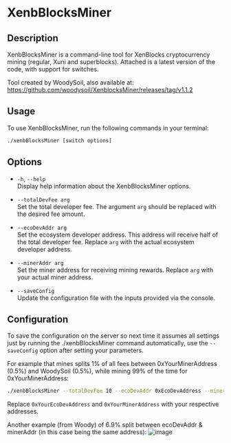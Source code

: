 # XenbBlocksMiner

## Description
XenbBlocksMiner is a command-line tool for XenBlocks cryptocurrency mining (regular, Xuni and superblocks).
Attached is a latest version of the code, with support for switches.

Tool created by WoodySoil, also available at:
https://github.com/woodysoil/XenblocksMiner/releases/tag/v1.1.2

## Usage
To use XenbBlocksMiner, run the following commands in your terminal:

```bash 
./xenbBlocksMiner [switch options]
```

## Options

- `-h`, `--help`  
  Display help information about the XenbBlocksMiner options.

- `--totalDevFee arg`  
  Set the total developer fee. The argument `arg` should be replaced with the desired fee amount.

- `--ecoDevAddr arg`  
  Set the ecosystem developer address. This address will receive half of the total developer fee. Replace `arg` with the actual ecosystem developer address.

- `--minerAddr arg`  
  Set the miner address for receiving mining rewards. Replace `arg` with your actual miner address.

- `--saveConfig`  
  Update the configuration file with the inputs provided via the console.

## Configuration

To save the configuration on the server so next time it assumes all settings just by running the ./xenbBlocksMiner command automatically, use the `--saveConfig` option after setting your parameters.

For example that mines splits 1% of all fees between 0xYourMinerAddress (0.5%) and WoodySoil (0.5%), while mining 99% of the time for 0xYourMinerAddress:
```bash
./xenbBlocksMiner --totalDevFee 10 --ecoDevAddr 0xEcoDevAddress --minerAddr 0xYourMinerAddress --saveConfig
```

Replace `0xYourEcoDevAddress` and `0xYourMinerAddress` with your respective addresses.


Another example (from Woody) of 6.9% split between ecoDevAddr & minerAddr (in this case being the same address):
![image](https://github.com/JozefJarosciak/X1/assets/3492464/ba449659-040e-4180-9480-1b1f4738588a)

